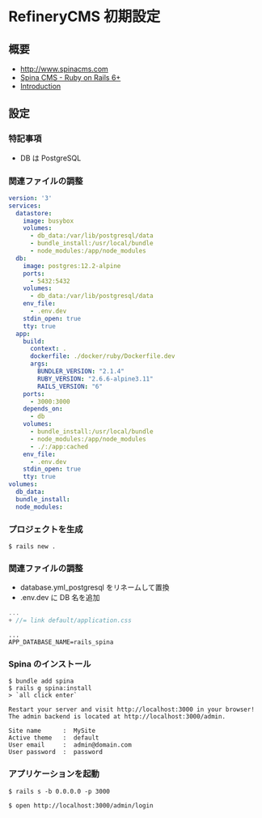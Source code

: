 # RefineryCMS 初期設定
## 概要
- [http://www\.spinacms\.com](https://github.com/SpinaCMS/Spina)
- [Spina CMS \- Ruby on Rails 6\+](https://www.spinacms.com/)
- [Introduction](https://www.spinacms.com/guide/introduction)

## 設定
### 特記事項
- DB は PostgreSQL

### 関連ファイルの調整

```yml:docker-compose.yml
version: '3'
services:
  datastore:
    image: busybox
    volumes:
      - db_data:/var/lib/postgresql/data
      - bundle_install:/usr/local/bundle
      - node_modules:/app/node_modules
  db:
    image: postgres:12.2-alpine
    ports:
      - 5432:5432
    volumes:
      - db_data:/var/lib/postgresql/data
    env_file:
      - .env.dev
    stdin_open: true
    tty: true
  app:
    build:
      context: .
      dockerfile: ./docker/ruby/Dockerfile.dev
      args:
        BUNDLER_VERSION: "2.1.4"
        RUBY_VERSION: "2.6.6-alpine3.11"
        RAILS_VERSION: "6"
    ports:
      - 3000:3000
    depends_on:
      - db
    volumes:
      - bundle_install:/usr/local/bundle
      - node_modules:/app/node_modules
      - ./:/app:cached
    env_file:
      - .env.dev
    stdin_open: true
    tty: true
volumes:
  db_data:
  bundle_install:
  node_modules:
```

### プロジェクトを生成

```bash:ash(コンテナ内)
$ rails new .
```

### 関連ファイルの調整

- database.yml_postgresql をリネームして置換
- .env.dev に DB 名を追加

```diff:app/assets/config/manifest.js
...
+ //= link default/application.css
```

```.env.dev
...
APP_DATABASE_NAME=rails_spina
```

### Spina のインストール

```bash:ash
$ bundle add spina
$ rails g spina:install
> `all click enter`
```

```bash:結果
Restart your server and visit http://localhost:3000 in your browser!
The admin backend is located at http://localhost:3000/admin.

Site name      :  MySite
Active theme   :  default
User email     :  admin@domain.com
User password  :  password
```

### アプリケーションを起動

```bash:ash
$ rails s -b 0.0.0.0 -p 3000

$ open http://localhost:3000/admin/login
```
